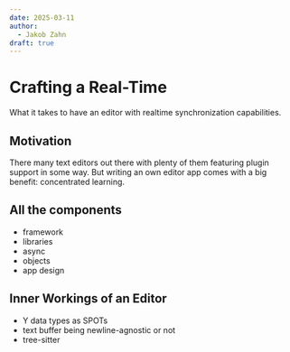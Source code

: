 ```yaml
---
date: 2025-03-11
author:
  - Jakob Zahn
draft: true
---
```


# Crafting a Real-Time 

What it takes to have an editor with realtime synchronization capabilities.

<!-- more -->

## Motivation

There many text editors out there with plenty of them featuring plugin support in some way.
But writing an own editor app comes with a big benefit: concentrated learning.



## All the components

- framework
- libraries
- async
- objects
- app design

## Inner Workings of an Editor

- Y data types as SPOTs
- text buffer being newline-agnostic or not
- tree-sitter
